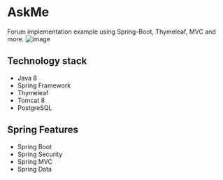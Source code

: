 # AskMe
Forum implementation example using Spring-Boot, Thymeleaf, MVC and more. 
![image](https://sun9-57.userapi.com/impg/OoKaCGeK86o8UmkcgnAerljBvt4sPrbwg4Mp2A/7WEse_b6YKE.jpg?size=1897x1006&quality=96&sign=14026282fd001f219d9face799a1b096&type=album)
## Technology stack

 - Java 8
 - Spring Framework
 - Thymeleaf
 - Tomcat 8
 - PostgreSQL
 ## Spring Features

 - Spring Boot
 - Spring Security
 - Spring MVC
 - Spring Data
